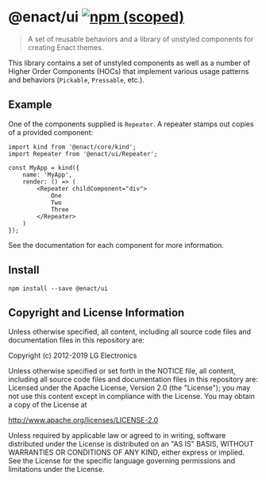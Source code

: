 # @enact/ui [![npm (scoped)](https://img.shields.io/npm/v/@enact/ui.svg?style=flat-square)](https://www.npmjs.com/package/@enact/ui)

> A set of reusable behaviors and a library of unstyled components for creating Enact themes.

This library contains a set of unstyled components as well as a number of Higher Order Components (HOCs) that implement various usage patterns and behaviors (`Pickable`, `Pressable`, etc.).

## Example

One of the components supplied is `Repeater`. A repeater stamps out copies of a provided component:
```
import kind from '@enact/core/kind';
import Repeater from '@enact/ui/Repeater';

const MyApp = kind({
    name: 'MyApp',
    render: () => (
        <Repeater childComponent="div">
            One
            Two
            Three
        </Repeater>
    )
});
```

See the documentation for each component for more information.

## Install

```
npm install --save @enact/ui
```

## Copyright and License Information

Unless otherwise specified, all content, including all source code files and documentation files in this repository are:

Copyright (c) 2012-2019 LG Electronics

Unless otherwise specified or set forth in the NOTICE file, all content, including all source code files and documentation files in this repository are: Licensed under the Apache License, Version 2.0 (the "License"); you may not use this content except in compliance with the License. You may obtain a copy of the License at

http://www.apache.org/licenses/LICENSE-2.0

Unless required by applicable law or agreed to in writing, software distributed under the License is distributed on an "AS IS" BASIS, WITHOUT WARRANTIES OR CONDITIONS OF ANY KIND, either express or implied. See the License for the specific language governing permissions and limitations under the License.
